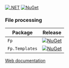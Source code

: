 [![.NET](https://github.com/teamRokuro/Fp/actions/workflows/dotnet.yml/badge.svg)](https://github.com/teamRokuro/Fp/actions/workflows/dotnet.yml) [![NuGet](https://img.shields.io/nuget/v/Fp.svg)](https://www.nuget.org/packages/Fp/)

### File processing

| Package                | Release |
|------------------------|---------|
| `Fp`           | [![NuGet](https://img.shields.io/nuget/v/Fp.svg)](https://www.nuget.org/packages/Fp/)|
| `Fp.Templates` | [![NuGet](https://img.shields.io/nuget/v/Fp.Templates.svg)](https://www.nuget.org/packages/Fp.Templates/) |

[Web documentation](https://teamrokuro.github.io/Fp)
